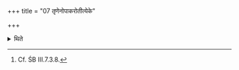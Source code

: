 +++
title = "07 तृणेनोपाकरोतीत्येके"

+++

<details><summary>थिते</summary>

7. According to some (ritualists)[^1] he dedicates (the animal) by means of (only one) grass-blade.  

[^1]: Cf. ŚB III.7.3.8.
</details>
